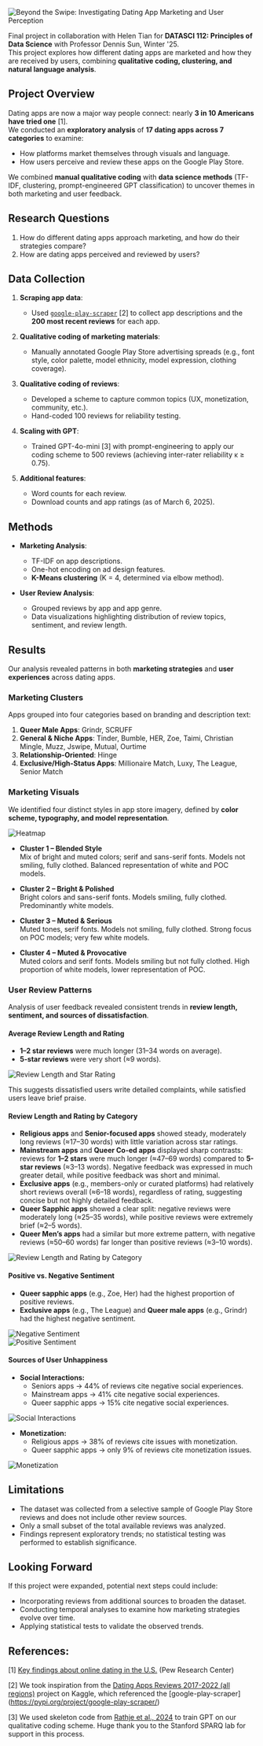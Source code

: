 ![Beyond the Swipe: Investigating Dating App Marketing and User Perception](graphics/Beyond_the_Swipe_Poster.png)


Final project in collaboration with Helen Tian for **DATASCI 112: Principles of Data Science** with Professor Dennis Sun, Winter '25.  
This project explores how different dating apps are marketed and how they are received by users, combining **qualitative coding, clustering, and natural language analysis**.


## Project Overview
Dating apps are now a major way people connect: nearly **3 in 10 Americans have tried one** [1].  
We conducted an **exploratory analysis** of **17 dating apps across 7 categories** to examine:
- How platforms market themselves through visuals and language.
- How users perceive and review these apps on the Google Play Store.

We combined **manual qualitative coding** with **data science methods** (TF-IDF, clustering, prompt-engineered GPT classification) to uncover themes in both marketing and user feedback.


## Research Questions
1. How do different dating apps approach marketing, and how do their strategies compare?  
2. How are dating apps perceived and reviewed by users?  


## Data Collection
1. **Scraping app data**:  
   - Used [`google-play-scraper`](https://pypi.org/project/google-play-scraper/) [2] to collect app descriptions and the **200 most recent reviews** for each app.  

2. **Qualitative coding of marketing materials**:  
   - Manually annotated Google Play Store advertising spreads (e.g., font style, color palette, model ethnicity, model expression, clothing coverage).  

3. **Qualitative coding of reviews**:  
   - Developed a scheme to capture common topics (UX, monetization, community, etc.).  
   - Hand-coded 100 reviews for reliability testing.  

4. **Scaling with GPT**:  
   - Trained GPT-4o-mini [3] with prompt-engineering to apply our coding scheme to 500 reviews (achieving inter-rater reliability κ ≥ 0.75).  

5. **Additional features**:  
   - Word counts for each review.  
   - Download counts and app ratings (as of March 6, 2025).  


## Methods
- **Marketing Analysis**:  
  - TF-IDF on app descriptions.  
  - One-hot encoding on ad design features.  
  - **K-Means clustering** (K = 4, determined via elbow method).  

- **User Review Analysis**:  
  - Grouped reviews by app and app genre.  
  - Data visualizations highlighting distribution of review topics, sentiment, and review length.  


## Results  

Our analysis revealed patterns in both **marketing strategies** and **user experiences** across dating apps.  

### Marketing Clusters  
Apps grouped into four categories based on branding and description text:  
1. **Queer Male Apps**: Grindr, SCRUFF  
2. **General & Niche Apps**: Tinder, Bumble, HER, Zoe, Taimi, Christian Mingle, Muzz, Jswipe, Mutual, Ourtime  
3. **Relationship-Oriented**: Hinge  
4. **Exclusive/High-Status Apps**: Millionaire Match, Luxy, The League, Senior Match  


### Marketing Visuals  
We identified four distinct styles in app store imagery, defined by **color scheme, typography, and model representation**.  

![Heatmap](graphics/Marketing-Features-Heatmap.png)  

- **Cluster 1 – Blended Style**  
  Mix of bright and muted colors; serif and sans-serif fonts. Models not smiling, fully clothed. Balanced representation of white and POC models.  

- **Cluster 2 – Bright & Polished**  
  Bright colors and sans-serif fonts. Models smiling, fully clothed. Predominantly white models.  

- **Cluster 3 – Muted & Serious**  
  Muted tones, serif fonts. Models not smiling, fully clothed. Strong focus on POC models; very few white models.  

- **Cluster 4 – Muted & Provocative**  
  Muted colors and serif fonts. Models smiling but not fully clothed. High proportion of white models, lower representation of POC.  


### User Review Patterns  
Analysis of user feedback revealed consistent trends in **review length, sentiment, and sources of dissatisfaction**.  

#### Average Review Length and Rating  
- **1–2 star reviews** were much longer (31–34 words on average).  
- **5-star reviews** were very short (≈9 words).  

![Review Length and Star Rating](graphics/Reviews-Average-Word-Count-Rating.png)  

This suggests dissatisfied users write detailed complaints, while satisfied users leave brief praise.  

#### Review Length and Rating by Category

- **Religious apps** and **Senior-focused apps** showed steady, moderately long reviews (≈17–30 words) with little variation across star ratings.  
- **Mainstream apps** and **Queer Co-ed apps** displayed sharp contrasts: reviews for **1–2 stars** were much longer (≈47–69 words) compared to **5-star reviews** (≈3–13 words). Negative feedback was expressed in much greater detail, while positive feedback was short and minimal.  
- **Exclusive apps** (e.g., members-only or curated platforms) had relatively short reviews overall (≈6–18 words), regardless of rating, suggesting concise but not highly detailed feedback.  
- **Queer Sapphic apps** showed a clear split: negative reviews were moderately long (≈25–35 words), while positive reviews were extremely brief (≈2–5 words).  
- **Queer Men’s apps** had a similar but more extreme pattern, with negative reviews (≈50–60 words) far longer than positive reviews (≈3–10 words).  
 
![Review Length and Rating by Category](graphics/Reviews-Average-Word-Count-Review.png)

#### Positive vs. Negative Sentiment  
- **Queer sapphic apps** (e.g., Zoe, Her) had the highest proportion of positive reviews.  
- **Exclusive apps** (e.g., The League) and **Queer male apps** (e.g., Grindr) had the highest negative sentiment.  

![Negative Sentiment](graphics/Proportion-Negative-Sentiment.png)  
![Positive Sentiment](graphics/Proportion-Positive-Sentiment.png)  

#### Sources of User Unhappiness  

- **Social Interactions:**  
  - Seniors apps → 44% of reviews cite negative social experiences.  
  - Mainstream apps → 41% cite negative social experiences.  
  - Queer sapphic apps → 15% cite negative social experiences.  

![Social Interactions](graphics/Proportion-Negative-Social-Interactions.png)  

- **Monetization:**  
  - Religious apps → 38% of reviews cite issues with monetization.  
  - Queer sapphic apps → only 9% of reviews cite monetization issues.  

![Monetization](graphics/Proportion-Unhappy-Monetization.png)  

## Limitations  

- The dataset was collected from a selective sample of Google Play Store reviews and does not include other review sources.  
- Only a small subset of the total available reviews was analyzed.  
- Findings represent exploratory trends; no statistical testing was performed to establish significance.  

## Looking Forward  

If this project were expanded, potential next steps could include:  
- Incorporating reviews from additional sources to broaden the dataset.  
- Conducting temporal analyses to examine how marketing strategies evolve over time.  
- Applying statistical tests to validate the observed trends.  

## References:
[1] [Key findings about online dating in the U.S.](https://www.pewresearch.org/short-reads/2023/02/02/key-findings-about-online-dating-in-the-u-s/) (Pew Research Center)

[2] We took inspiration from the [Dating Apps Reviews 2017-2022 (all regions)](https://www.kaggle.com/datasets/sidharthkriplani/datingappreviews) project on Kaggle, which referenced the [google-play-scraper] (https://pypi.org/project/google-play-scraper/)

[3] We used skeleton code from [Rathje et al., 2024](https://www.pnas.org/doi/10.1073/pnas.2308950121) to train GPT on our qualitative coding scheme. Huge thank you to the Stanford SPARQ lab for support in this process.